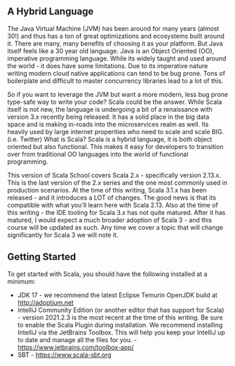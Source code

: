 ## A Hybrid Language
The Java Virtual Machine (JVM) has been around for many years (almost 30!) and thus has a ton of great optimizations and ecosystems built around it.  There are many, many benefits of choosing it as your platform. But Java itself feels like a 30 year old language.  Java is an Object Oriented (OO), imperative programming language.  While its widely taught and used around the world - it does have some limitations.  Due to its imperative nature writing modern cloud native applications can tend to be bug prone.  Tons of boilerplate and difficult to master concurrency libraries lead to a lot of this.

So if you want to leverage the JVM but want a more modern, less bug prone type-safe way to write your code?  Scala could be the answer.  While Scala itself is not new, the language is undergoing a bit of a renaissance with version 3.x recently being released.  It has a solid place in the big data space and is making in-roads into the microservices realm as well.  Its heavily used by large internet properities who need to scale and scale BIG. (i.e. Twitter)  What is Scala?  Scala is a hybrid language, it is both object oriented but also functional.  This makes it easy for developers to transition over from traditional OO languages into the world of functional programming.

This version of Scala School covers Scala 2.x - specifically version 2.13.x.  This is the last version of the 2.x series and the one most commonly used in production scenarios.  At the time of this writing, Scala 3.1.x has been released - and it introduces a LOT of changes.  The good news is that its compatible with what you'll learn here with Scala 2.13.  Also at the time of this writing - the IDE tooling for Scala 3.x has not quite matured.  After it has matured, I would expect a much broader adoption of Scala 3 - and this course will be updated as such.  Any time we cover a topic that will change significantly for Scala 3 we will note it.

## Getting Started
To get started with Scala, you should have the following installed at a minimum:

* JDK 17 - we recommend the latest Eclipse Temurin OpenJDK build at http://adoptium.net
* IntelliJ Community Edition (or another editor that has support for Scala) - version 2021.2.3 is the most recent at the time of this writing.  Be sure to enable the Scala Plugin during installation.  We recommend installing IntelliJ via the JetBrains Toolbox.  This will help you keep your IntelliJ up to date and manage all the files for you. - https://www.jetbrains.com/toolbox-app/
* SBT - https://www.scala-sbt.org